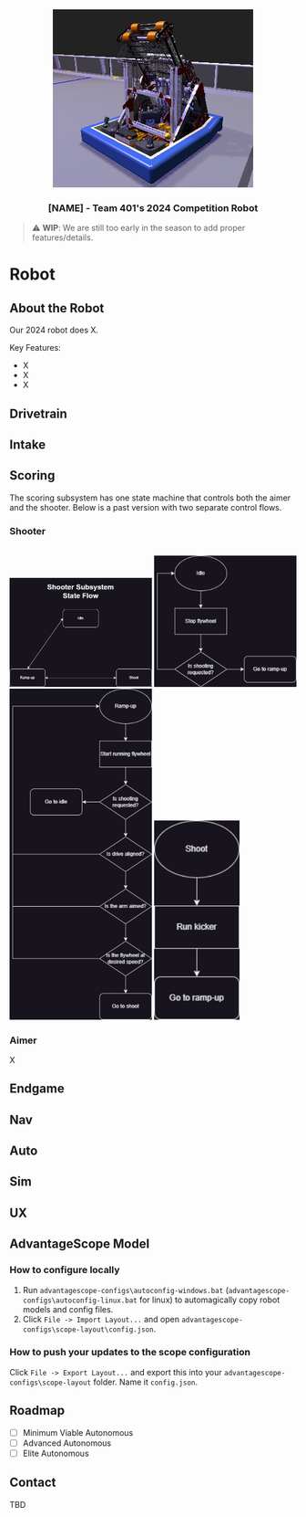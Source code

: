 <div align="center">
  <img src="images/robot-scope.png" alt="Robot render">
  <h3 align="center">[NAME] - Team 401's 2024 Competition Robot</h3>
</div>

> :warning: **WIP**: We are still too early in the season to add proper features/details.

# Robot

## About the Robot
Our 2024 robot does X.

Key Features:
* X
* X
* X

## Drivetrain

## Intake

## Scoring
The scoring subsystem has one state machine that controls both the aimer and the shooter. Below is a past version with two separate control flows.

### Shooter
<br>
<img src="images/ShooterStates.png" alt="shooter-states" width="250">
<img src="images/idleShooter.png" alt="idle" width="250">
<img src="images/rampShooter.png" alt="ramp-up" width="250">
<img src="images/shootShooter.png" alt="shoot" width="150">

### Aimer
X

## Endgame

## Nav

## Auto

## Sim

## UX

## AdvantageScope Model
### How to configure locally
1. Run `advantagescope-configs\autoconfig-windows.bat` (`advantagescope-configs\autoconfig-linux.bat` for linux) to automagically copy robot models and config files.
2. Click `File -> Import Layout...` and open `advantagescope-configs\scope-layout\config.json`.

### How to push your updates to the scope configuration
Click `File -> Export Layout...` and export this into your `advantagescope-configs\scope-layout` folder. Name it `config.json`.

## Roadmap
- [ ] Minimum Viable Autonomous
- [ ] Advanced Autonomous
- [ ] Elite Autonomous

## Contact
TBD
